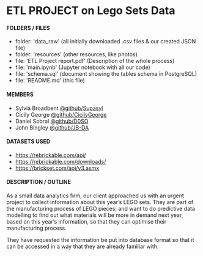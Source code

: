 # ETL PROJECT on Lego Sets Data

#### **FOLDERS / FILES**
- folder: 'data_raw' (all initially downloaded .csv files & our created JSON file)
- folder: 'resources' (other resources, like photos)
- file: 'ETL Project report.pdf' (Description of the whole process)
- file: 'main.ipynb' (Jupyter notebook with all our code)
- file: 'schema.sql' (document showing the tables schema in PostgreSQL)
- file: 'README.md' (this file)

#### **MEMBERS**
- Sylvia Broadbent [@github/Supasyl](https://github.com/Supasyl)
- Cicily George [@github/CicilyGeorge](https://github.com/CicilyGeorge)
- Daniel Sobral [@github/D0SO](https://github.com/D0SO) 
- John Bingley [@github/JB-DA](https://github.com/JB-DA)

#### **DATASETS USED**
- https://rebrickable.com/api/
- https://rebrickable.com/downloads/
- https://brickset.com/api/v3.asmx

#### **DESCRIPTION / OUTLINE**
As a small data analytics firm, our client approached us with an urgent project to collect information about this year’s LEGO sets. They are part of the manufacturing process of LEGO pieces; and want to do predictive data modelling to find out what materials will be more in demand next year, based on this year’s information, so that they can optimise their manufacturing process.

They have requested the information be put into database format so that it can be accessed in a way that they are already familiar with.
